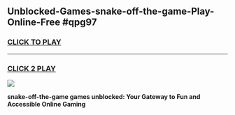 
## Unblocked-Games-snake-off-the-game-Play-Online-Free #qpg97
<h3>
<a href="https://us.freeplayer.one?title=snake-off-the-game&ref=10M">CLICK TO PLAY</a></h3>
<hr>

<h3>
<a href="https://us.freeplayer.one?title=snake-off-the-game&ref=10M">CLICK 2 PLAY</a>
  
</h3>

<a href="https://us.freeplayer.one?title=snake-off-the-game&ref=10M"><img src="https://clearcache.store/games.png"></a>


**snake-off-the-game games unblocked: Your Gateway to Fun and Accessible Online Gaming**
